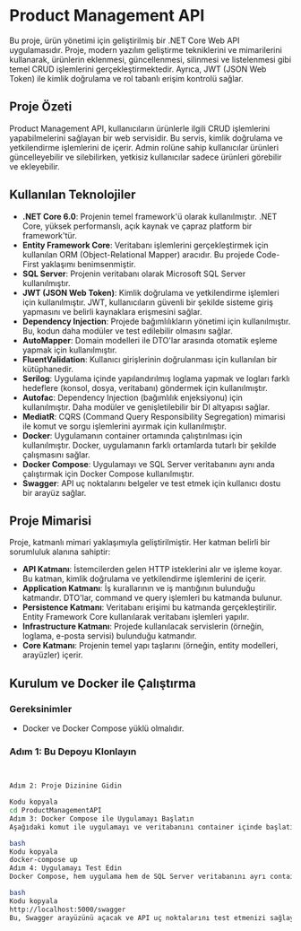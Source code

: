 # Product Management API

Bu proje, ürün yönetimi için geliştirilmiş bir .NET Core Web API uygulamasıdır. Proje, modern yazılım geliştirme tekniklerini ve mimarilerini kullanarak, ürünlerin eklenmesi, güncellenmesi, silinmesi ve listelenmesi gibi temel CRUD işlemlerini gerçekleştirmektedir. Ayrıca, JWT (JSON Web Token) ile kimlik doğrulama ve rol tabanlı erişim kontrolü sağlar.

## Proje Özeti

Product Management API, kullanıcıların ürünlerle ilgili CRUD işlemlerini yapabilmelerini sağlayan bir web servisidir. Bu servis, kimlik doğrulama ve yetkilendirme işlemlerini de içerir. Admin rolüne sahip kullanıcılar ürünleri güncelleyebilir ve silebilirken, yetkisiz kullanıcılar sadece ürünleri görebilir ve ekleyebilir.

## Kullanılan Teknolojiler

- **.NET Core 6.0**: Projenin temel framework'ü olarak kullanılmıştır. .NET Core, yüksek performanslı, açık kaynak ve çapraz platform bir framework'tür.
- **Entity Framework Core**: Veritabanı işlemlerini gerçekleştirmek için kullanılan ORM (Object-Relational Mapper) aracıdır. Bu projede Code-First yaklaşımı benimsenmiştir.
- **SQL Server**: Projenin veritabanı olarak Microsoft SQL Server kullanılmıştır.
- **JWT (JSON Web Token)**: Kimlik doğrulama ve yetkilendirme işlemleri için kullanılmıştır. JWT, kullanıcıların güvenli bir şekilde sisteme giriş yapmasını ve belirli kaynaklara erişmesini sağlar.
- **Dependency Injection**: Projede bağımlılıkların yönetimi için kullanılmıştır. Bu, kodun daha modüler ve test edilebilir olmasını sağlar.
- **AutoMapper**: Domain modelleri ile DTO'lar arasında otomatik eşleme yapmak için kullanılmıştır.
- **FluentValidation**: Kullanıcı girişlerinin doğrulanması için kullanılan bir kütüphanedir.
- **Serilog**: Uygulama içinde yapılandırılmış loglama yapmak ve logları farklı hedeflere (konsol, dosya, veritabanı) göndermek için kullanılmıştır.
- **Autofac**: Dependency Injection (bağımlılık enjeksiyonu) için kullanılmıştır. Daha modüler ve genişletilebilir bir DI altyapısı sağlar.
- **MediatR**: CQRS (Command Query Responsibility Segregation) mimarisi ile komut ve sorgu işlemlerini ayırmak için kullanılmıştır.
- **Docker**: Uygulamanın container ortamında çalıştırılması için kullanılmıştır. Docker, uygulamanın farklı ortamlarda tutarlı bir şekilde çalışmasını sağlar.
- **Docker Compose**: Uygulamayı ve SQL Server veritabanını aynı anda çalıştırmak için Docker Compose kullanılmıştır.
- **Swagger**: API uç noktalarını belgeler ve test etmek için kullanıcı dostu bir arayüz sağlar.

## Proje Mimarisi

Proje, katmanlı mimari yaklaşımıyla geliştirilmiştir. Her katman belirli bir sorumluluk alanına sahiptir:

- **API Katmanı**: İstemcilerden gelen HTTP isteklerini alır ve işleme koyar. Bu katman, kimlik doğrulama ve yetkilendirme işlemlerini de içerir.
- **Application Katmanı**: İş kurallarının ve iş mantığının bulunduğu katmandır. DTO'lar, command ve query işlemleri bu katmanda bulunur.
- **Persistence Katmanı**: Veritabanı erişimi bu katmanda gerçekleştirilir. Entity Framework Core kullanılarak veritabanı işlemleri yapılır.
- **Infrastructure Katmanı**: Projede kullanılacak servislerin (örneğin, loglama, e-posta servisi) bulunduğu katmandır.
- **Core Katmanı**: Projenin temel yapı taşlarını (örneğin, entity modelleri, arayüzler) içerir.

## Kurulum ve Docker ile Çalıştırma

### Gereksinimler
- Docker ve Docker Compose yüklü olmalıdır.

### Adım 1: Bu Depoyu Klonlayın
```bash 


Adım 2: Proje Dizinine Gidin

Kodu kopyala
cd ProductManagementAPI
Adım 3: Docker Compose ile Uygulamayı Başlatın
Aşağıdaki komut ile uygulamayı ve veritabanını container içinde başlatın:

bash
Kodu kopyala
docker-compose up
Adım 4: Uygulamayı Test Edin
Docker Compose, hem uygulama hem de SQL Server veritabanını ayrı container'larda çalıştıracaktır. Uygulamanın başarıyla çalışıp çalışmadığını test etmek için tarayıcınızı açın ve aşağıdaki URL'ye gidin:

bash
Kodu kopyala
http://localhost:5000/swagger
Bu, Swagger arayüzünü açacak ve API uç noktalarını test etmenizi sağlayacaktır.
